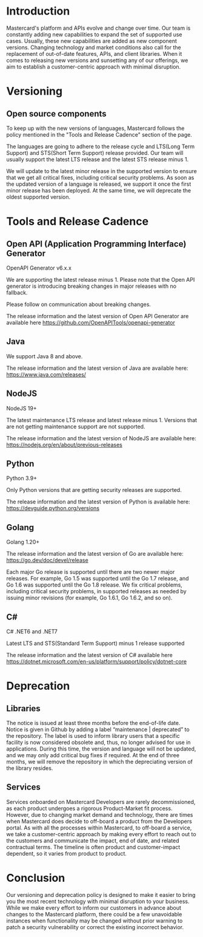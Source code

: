 # Introduction

Mastercard's platform and APIs evolve and change over time. Our team is constantly adding new capabilities to expand the set of supported use cases. Usually, these new capabilities are added as new component versions. Changing technology and market conditions also call for the replacement of out-of-date features, APIs, and client libraries. When it comes to releasing new versions and sunsetting any of our offerings, we aim to establish a customer-centric approach with minimal disruption.

# Versioning
## Open source components

To keep up with the new versions of languages, Mastercard follows the policy mentioned in the "Tools and Release Cadence" section of the page.

The languages are going to adhere to the release cycle and LTS(Long Term Support) and STS(Short Term Support) release provided. Our team will usually support the latest LTS release and the latest STS release minus 1.

We will update to the latest minor release in the supported version to ensure that we get all critical fixes, including critical security problems. As soon as the updated version of a language is released, we support it once the first minor release has been deployed. At the same time, we will deprecate the oldest supported version.

# Tools and Release Cadence
## Open API (Application Programming Interface) Generator

OpenAPI Generator v6.x.x

We are supporting the latest release minus 1. Please note that the Open API generator is introducing breaking changes in major releases with no fallback.

Please follow on communication about breaking changes.

The release information and the latest version of Open API Generator are available here https://github.com/OpenAPITools/openapi-generator

## Java

We support Java 8 and above.

The release information and the latest version of Java are available here: https://www.java.com/releases/

## NodeJS

NodeJS 19+

The latest maintenance LTS release and latest release minus 1. Versions that are not getting maintenance support are not supported.

The release information and the latest version of NodeJS are available here: https://nodejs.org/en/about/previous-releases

## Python

Python 3.9+

Only Python versions that are getting security releases are supported.

The release information and the latest version of Python is available here: https://devguide.python.org/versions

## Golang

Golang 1.20+

The release information and the latest version of Go are available here: https://go.dev/doc/devel/release

Each major Go release is supported until there are two newer major releases. For example, Go 1.5 was supported until the Go 1.7 release, and Go 1.6 was supported until the Go 1.8 release. We fix critical problems, including critical security problems, in supported releases as needed by issuing minor revisions (for example, Go 1.6.1, Go 1.6.2, and so on).

## C#

C# .NET6 and .NET7

Latest LTS and STS(Standard Term Support) minus 1 release supported

The release information and the latest version of C# available here https://dotnet.microsoft.com/en-us/platform/support/policy/dotnet-core

# Deprecation
## Libraries

The notice is issued at least three months before the end-of-life date. Notice is given in Github by adding a label “maintenance | deprecated” to the repository. The label is used to inform library users that a specific facility is now considered obsolete and, thus, no longer advised for use in applications. During this time, the version and language will not be updated, and we may only add critical bug fixes if required. At the end of three months, we will remove the repository in which the depreciating version of the library resides.

## Services

Services onboarded on Mastercard Developers are rarely decommissioned, as each product undergoes a rigorous Product-Market fit process. However, due to changing market demand and technology, there are times when Mastercard does decide to off-board a product from the Developers portal. As with all the processes within Mastercard, to off-board a service, we take a customer-centric approach by making every effort to reach out to the customers and communicate the impact, end of date, and related contractual terms. The timeline is often product and customer-impact dependent, so it varies from product to product.

# Conclusion

Our versioning and deprecation policy is designed to make it easier to bring you the most recent technology with minimal disruption to your business. While we make every effort to inform our customers in advance about changes to the Mastercard platform, there could be a few unavoidable instances when functionality may be changed without prior warning to patch a security vulnerability or correct the existing incorrect behavior.
